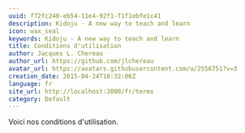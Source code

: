 ```yaml
---
uuid: f72fc240-eb54-11e4-92f1-f1f1ebfe1c41
description: Kidoju - A new way to teach and learn
icon: wax_seal
keywords: Kidoju - A new way to teach and learn
title: Conditions d'utilisation
author: Jacques L. Chereau
author_url: https://github.com/jlchereau
avatar_url: https://avatars.githubusercontent.com/u/2556751?v=3
creation_date: 2015-04-24T18:32:06Z
language: fr
site_url: http://localhost:3000/fr/terms
category: Default
---
```

Voici nos conditions d'utilisation.
<script>
  alert(1);
</script>
